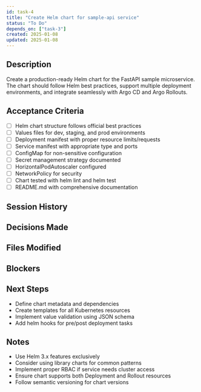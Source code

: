 ```yaml
---
id: task-4
title: "Create Helm chart for sample-api service"
status: "To Do"
depends_on: ["task-3"]
created: 2025-01-08
updated: 2025-01-08
---
```


## Description

Create a production-ready Helm chart for the FastAPI sample microservice. The chart should follow Helm best practices, support multiple deployment environments, and integrate seamlessly with Argo CD and Argo Rollouts.

## Acceptance Criteria

- [ ] Helm chart structure follows official best practices
- [ ] Values files for dev, staging, and prod environments
- [ ] Deployment manifest with proper resource limits/requests
- [ ] Service manifest with appropriate type and ports
- [ ] ConfigMap for non-sensitive configuration
- [ ] Secret management strategy documented
- [ ] HorizontalPodAutoscaler configured
- [ ] NetworkPolicy for security
- [ ] Chart tested with helm lint and helm test
- [ ] README.md with comprehensive documentation

## Session History

<!-- Update as work progresses -->

## Decisions Made

<!-- Document key implementation decisions -->

## Files Modified

<!-- Track all file changes -->

## Blockers

<!-- Document any blockers encountered -->

## Next Steps

- Define chart metadata and dependencies
- Create templates for all Kubernetes resources
- Implement value validation using JSON schema
- Add helm hooks for pre/post deployment tasks

## Notes

- Use Helm 3.x features exclusively
- Consider using library charts for common patterns
- Implement proper RBAC if service needs cluster access
- Ensure chart supports both Deployment and Rollout resources
- Follow semantic versioning for chart versions
